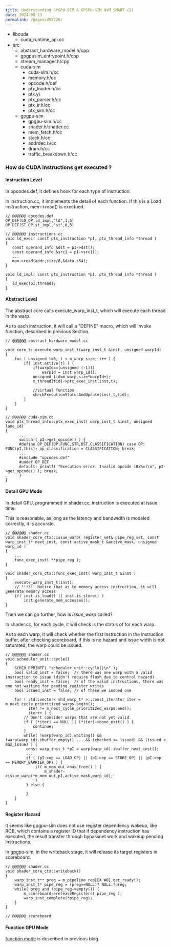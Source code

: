```yaml
---
title: Understanding GPGPU-SIM & GPGPU-SIM UVM_SMART (2)
date: 2024-08-13
permalink: /pages/458726/
---
```


- libcuda
  * cuda_runtime_api.cc
- src
  * abstract_hardware_model.h/cpp
  * gpgpusim_entrypoint.h/cpp
  * stream_manager.h/cpp
  * cuda-sim
    - cuda-sim.h/cc
    - memory.h/cc
    - opcode.h/def
    - ptx_loader.h/cc
    - ptx.y\
    - ptx_parser.h/cc
    - ptx_ir.h/cc
    - ptx_sim.h/cc
  * gpgpu-sim
    - gpgpu-sim.h/cc
    - shader.h/shader.cc
    - mem_fetch.h/cc
    - stack.h/cc
    - addrdec.h/cc
    - dram.h/cc
    - traffic_breakdown.h/cc

### How do CUDA instructions get executed ?

#### Instruction Level

In opcodes.def, it defines hook for each type of instruction.

In instruction.cc, it implements the detail of each function.
If this is a Load instruction, mem->read() is exectued.

```
// @@@@@@ opcodes.def
OP_DEF(LD_OP,ld_impl,"ld",1,5)
OP_DEF(ST_OP,st_impl,"st",0,5)

// @@@@@@ instructions.cc
void ld_exec( const ptx_instruction *pI, ptx_thread_info *thread ) 
{ 
   const operand_info &dst = pI->dst();
   const operand_info &src1 = pI->src1();
   ...
   mem->read(addr,size/8,&data.s64);
}

void ld_impl( const ptx_instruction *pI, ptx_thread_info *thread ) 
{
   ld_exec(pI,thread);
}
```

#### Abstract Level

The abstract core calls execute_warp_inst_t, which will execute each thread in the warp.

As to each instruction, it will call a "DEFINE" macro, which will invoke function, described in previous Section.

```
// @@@@@@ abstract_hardware_model.cc

void core_t::execute_warp_inst_t(warp_inst_t &inst, unsigned warpId)
{
    for ( unsigned t=0; t < m_warp_size; t++ ) {
        if( inst.active(t) ) {
            if(warpId==(unsigned (-1)))
                warpId = inst.warp_id();
            unsigned tid=m_warp_size*warpId+t;
            m_thread[tid]->ptx_exec_inst(inst,t);
            
            //virtual function
            checkExecutionStatusAndUpdate(inst,t,tid);
        }
    } 
}

// @@@@@@ cuda-sim.cc
void ptx_thread_info::ptx_exec_inst( warp_inst_t &inst, unsigned lane_id)
{
      ...
      switch ( pI->get_opcode() ) {
      #define OP_DEF(OP,FUNC,STR,DST,CLASSIFICATION) case OP: FUNC(pI,this); op_classification = CLASSIFICATION; break;
      ...
      #include "opcodes.def"
      #undef OP_DEF
      default: printf( "Execution error: Invalid opcode (0x%x)\n", pI->get_opcode() ); break;
      }
}

```

#### Detail GPU Mode
In detail GPU, programmed in shader.cc, instruction is executed at issue time.

This is reasonable, as long as the latency and bandwidth is modeled correctly, it is accurate.

```
// @@@@@@ shader.cc
void shader_core_ctx::issue_warp( register_set& pipe_reg_set, const warp_inst_t* next_inst, const active_mask_t &active_mask, unsigned warp_id )
{
    ...
    func_exec_inst( **pipe_reg );
}

void shader_core_ctx::func_exec_inst( warp_inst_t &inst )
{
    execute_warp_inst_t(inst);
    // !!!!!! Notice that as to memory access instruction, it will generate memory access
    if( inst.is_load() || inst.is_store() )
        inst.generate_mem_accesses();
}
```

Then we can go further, how is *issue_warp* called?

In shader.cc, for each cycle, it will check is the status of for each warp.

As to each warp, it will check whether the first instruction in the instruction buffer, after checking scoreboard, if this is no hazard and issue width is not saturated, the warp could be issued.

```
// @@@@@@ shader.cc
void scheduler_unit::cycle()
{
    SCHED_DPRINTF( "scheduler_unit::cycle()\n" );
    bool valid_inst = false;  // there was one warp with a valid instruction to issue (didn't require flush due to control hazard)
    bool ready_inst = false;  // of the valid instructions, there was one not waiting for pending register writes
    bool issued_inst = false; // of these we issued one

    for ( std::vector< shd_warp_t* >::const_iterator iter = m_next_cycle_prioritized_warps.begin();
          iter != m_next_cycle_prioritized_warps.end();
          iter++ ) {
        // Don't consider warps that are not yet valid
        if ( (*iter) == NULL || (*iter)->done_exit() ) {
            continue;
        }
        while( !warp(warp_id).waiting() && !warp(warp_id).ibuffer_empty() ... && (checked <= issued) && (issued < max_issue) ) {
         const warp_inst_t *pI = warp(warp_id).ibuffer_next_inst();
         ...
         if ( (pI->op == LOAD_OP) || (pI->op == STORE_OP) || (pI->op == MEMORY_BARRIER_OP) ) {
             if( m_mem_out->has_free() ) {
                 m_shader->issue_warp(*m_mem_out,pI,active_mask,warp_id);
             }
         } else {
             
         }
    }
}
```

#### Register Hazard
It seems like gpgpu-sim does not use register dependency wakeup, like ROB, which contains a register ID that if dependency instruction has executed, the result transfer through bypassnet work and wakeup pending instructions.

In gpgpu-sim, in the writeback stage, it will release its target registers in scoreboard.

```
// @@@@@@ shader.cc
void shader_core_ctx::writeback()
{
    warp_inst_t** preg = m_pipeline_reg[EX_WB].get_ready();
    warp_inst_t* pipe_reg = (preg==NULL)? NULL:*preg;
    while( preg and !pipe_reg->empty()) {
        m_scoreboard->releaseRegisters( pipe_reg );
        warp_inst_complete(*pipe_reg);
    }
}

// @@@@@@ scoreboard
```

#### Function GPU Mode
[function mode](https://hitqshao.github.io/qishao-notes/pages/458725/) is described in previous blog.

